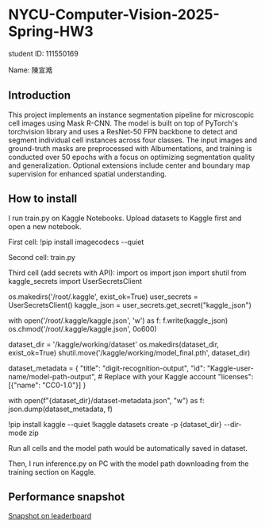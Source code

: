 # NYCU-Computer-Vision-2025-Spring-HW3
student ID: 111550169

Name: 陳宣澔

## Introduction
This project implements an instance segmentation pipeline for microscopic cell images using Mask R-CNN. The model is built on top of PyTorch's torchvision library and uses a ResNet-50 FPN backbone to detect and segment individual cell instances across four classes. The input images and ground-truth masks are preprocessed with Albumentations, and training is conducted over 50 epochs with a focus on optimizing segmentation quality and generalization. Optional extensions include center and boundary map supervision for enhanced spatial understanding.

## How to install
I run train.py on Kaggle Notebooks.
Upload datasets to Kaggle first and open a new notebook.

First cell:
!pip install imagecodecs --quiet

Second cell:
train.py

Third cell (add secrets with API):
import os
import json
import shutil
from kaggle_secrets import UserSecretsClient

os.makedirs('/root/.kaggle', exist_ok=True)
user_secrets = UserSecretsClient()
kaggle_json = user_secrets.get_secret("kaggle_json")

with open('/root/.kaggle/kaggle.json', 'w') as f:
    f.write(kaggle_json)
os.chmod('/root/.kaggle/kaggle.json', 0o600)

dataset_dir = '/kaggle/working/dataset'
os.makedirs(dataset_dir, exist_ok=True)
shutil.move('/kaggle/working/model_final.pth', dataset_dir)

dataset_metadata = {
    "title": "digit-recognition-output",
    "id": "Kaggle-user-name/model-path-output",  # Replace with your Kaggle account
    "licenses": [{"name": "CC0-1.0"}]
}

with open(f"{dataset_dir}/dataset-metadata.json", "w") as f:
    json.dump(dataset_metadata, f)

!pip install kaggle --quiet
!kaggle datasets create -p {dataset_dir} --dir-mode zip

Run all cells and the model path would be automatically saved in dataset.

Then, I run inference.py on PC with the model path downloading from the training section on Kaggle.

## Performance snapshot
[Snapshot on leaderboard](https://imgur.com/92zKP24)
